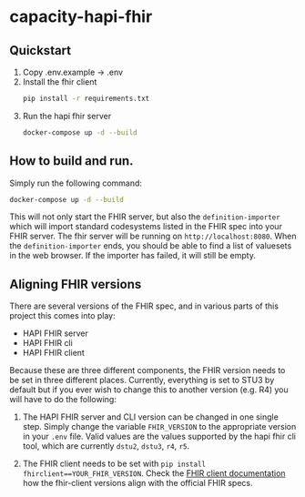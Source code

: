 # capacity-hapi-fhir

## Quickstart
1. Copy .env.example -> .env
2. Install the fhir client
    ```bash
   pip install -r requirements.txt
    ```
3. Run the hapi fhir server
    ```bash
   docker-compose up -d --build
    ```

## How to build and run.
Simply run the following command:
```bash
docker-compose up -d --build
```
This will not only start the FHIR server, but also the `definition-importer` which will import standard codesystems listed in the FHIR spec into your FHIR server.
The fhir server will be running on `http://localhost:8080`.
When the `definition-importer` ends, you should be able to find a list of valuesets in the web browser. If the importer has failed, it will still be empty.

## Aligning FHIR versions
There are several versions of the FHIR spec, and in various parts of this project this comes into play:
- HAPI FHIR server
- HAPI FHIR cli
- HAPI FHIR client

Because these are three different components, the FHIR version needs to be set in three different places. Currently, 
everything is set to STU3 by default but if you ever wish to change this to another version (e.g. R4) you will have 
to do the following:

1. The HAPI FHIR server and CLI version can be changed in one single step. Simply change the variable `FHIR_VERSION` 
   to the appropriate version in your `.env` file. Valid values are the values supported by the hapi fhir cli tool, 
   which are currently `dstu2`, `dstu3`, `r4`, `r5`.

   
2. The FHIR client needs to be set with ```pip install fhirclient==YOUR_FHIR_VERSION```. 
   Check the [FHIR client documentation](https://github.com/smart-on-fhir/client-py) how the fhir-client versions align
   with the official FHIR specs.
   